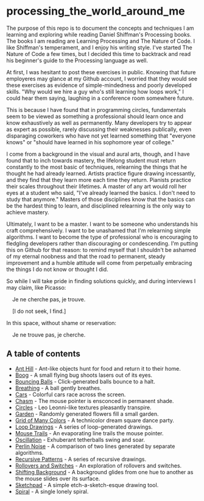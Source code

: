 # processing_the_world_around_me

The purpose of this repo is to document the concepts and techniques I am learning and exploring while reading Daniel Shiffman's Processing books. The books I am reading are Learning Processing and The Nature of Code. I like Shiffman's temperament, and I enjoy his writing style. I've started The Nature of Code a few times, but I decided this time to backtrack and read his beginner's guide to the Processing language as well.

At first, I was hesitant to post these exercises in public. Knowing that future employeres may glance at my Github account, I worried that they would see these exercises as evidence of simple-mindedness and poorly developed skills. "Why would we hire a guy who's still learning how loops work," I could hear them saying, laughing in a conference room somewhere future.

This is because I have found that in programming circles, fundamentals seem to be viewed as something a professional should learn once and know exhaustively as well as permanently. Many developers try to appear as expert as possible, rarely discussing their weaknesses publically, even disparaging coworkers who have not yet learned something that "everyone knows" or "should have learned in his sophomore year of college."

I come from a background in the visual and aural arts, though, and I have found that to inch towards mastery, the lifelong student must return constantly to the most basic of techniques, relearning the things that he thought he had already learned. Artists practice figure drawing incessantly, and they find that they learn more each time they return. Pianists practice their scales throughout their lifetimes. A master of any art would roll her eyes at a student who said, "I've already learned the basics. I don't need to study that anymore." Masters of those disciplines know that the basics can be the hardest thing to learn, and disciplined relearning is the only way to achieve mastery.

Ultimately, I want to be a master. I want to be someone who understands his craft comprehensively. I want to be unashamed that I'm relearning simple algorithms. I want to become the type of professional who is encouraging to fledgling developers rather than discouraging or condescending. I'm putting this on Github for that reason: to remind myself that I shouldn't be ashamed of my eternal noobness and that the road to permanent, steady improvement and a humble attitude will come from perpetually embracing the things I do not know or thought I did.

So while I will take pride in finding solutions quickly, and during interviews I may claim, like Picasso:

&nbsp;&nbsp;&nbsp;&nbsp;Je ne cherche pas, je trouve.  
  
&nbsp;&nbsp;&nbsp;&nbsp;[I do not seek, I find.]  

In this space, without shame or reservation:

&nbsp;&nbsp;&nbsp;&nbsp;Je ne trouve pas, je cherche.


## A table of contents

* [Ant Hill](projects/AntHill/AntHill.md) - Ant-like objects hunt for food and return it to their home.
* [Boog](projects/Boog/Boog.md) - A small flying bug shoots lasers out of its eyes.
* [Bouncing Balls](projects/Motion/BouncingBalls/BouncingBalls.md) - Click-generated balls bounce to a halt.
* [Breathing](projects/Motion/Breathing/Breathing.md) - A ball gently breathes.
* [Cars](projects/Motion/Cars/Cars.md) - Colorful cars race across the screen.
* [Chasm](projects/Shapes%20and%20Colors/ChasmAtTheMouse/ChasmAtTheMouse.md) - The mouse pointer is ensconced in permanent shade.
* [Circles](projects/Shapes%20and%20Colors/RandomCircles/RandomCircles.md) - Leo Leonni-like textures pleasantly transpire.
* [Garden](projects/garden/Garden.md) - Randomly generated flowers fill a small garden.
* [Grid of Many Colors](projects/Shapes%20and%20Colors/GridOfManyColors/GridOfManyColors.md) - A technicolor dream square dance party.
* [Loop Drawings](projects/Shapes%20and%20Colors/PicturesMadeFromLoops/PicturesMadeFromLoops.md) - A series of loop-generated drawings.
* [Mouse Trails](projects/Motion/MouseTrails/MouseTrails.md) - An evaporating line trails the mouse pointer.
* [Oscillation](projects/Motion/Oscillation/Oscillation.md) - Exhuberant tetherballs swing and soar.
* [Perlin Noise](projects/Motion/PerlinToRandomComparison/PerlinToRandomComparison.md) - A comparison of two lines generated by separate algorithms.
* [Recursive Patterns](projects/Shapes%20and%20Colors/RecursivePatterns/RecursivePatterns.md) - A series of recursive drawings.
* [Rollovers and Switches](projects/Shapes%20and%20Colors/Rollovers%20and%20Switches/Rollover.md) - An exploration of rollovers and switches.
* [Shifting Background](projects/Shapes%20and%20Colors/ShiftingBackground/ShiftingBackground.md) - A background glides from one hue to another as the mouse slides over its surface.
* [Sketchpad](projects/SimpleContinuousSketchPad/SimplecontinuousSketchPad.md) - A simple etch-a-sketch-esque drawing tool.
* [Spiral](projects/Shapes%20and%20Colors/Spiraling/Spiraling.md) - A single lonely spiral.